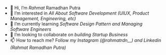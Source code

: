 - 👋 Hi, I’m *Rahmat* Ramadhan Putra
- 👀 I’m interested in *All About Software Development (UIUX, Product Management, Engineering, etc)*
- 🌱 I’m currently learning *Software Design Pattern and Managing Software Engineers*
- 💞️ I’m looking to collaborate on *building Startup Business*
- 📫 How to reach me? Follow *my Instagram (@rahmatrdn__) and Linkedin (Rahmat Ramadhan Putra)*

<!---
rahmatrdn/rahmatrdn is a ✨ special ✨ repository because its `README.md` (this file) appears on your GitHub profile.
You can click the Preview link to take a look at your changes.
--->
